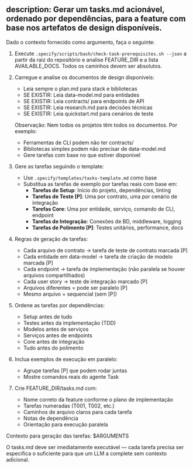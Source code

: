 ## description: Gerar um tasks.md acionável, ordenado por dependências, para a feature com base nos artefatos de design disponíveis.

Dado o contexto fornecido como argumento, faça o seguinte:

1. Execute `.specify/scripts/bash/check-task-prerequisites.sh --json` a partir da raiz do repositório e analise FEATURE_DIR e a lista AVAILABLE_DOCS. Todos os caminhos devem ser absolutos.
2. Carregue e analise os documentos de design disponíveis:
    - Leia sempre o plan.md para stack e bibliotecas
    - SE EXISTIR: Leia data-model.md para entidades
    - SE EXISTIR: Leia contracts/ para endpoints de API
    - SE EXISTIR: Leia research.md para decisões técnicas
    - SE EXISTIR: Leia quickstart.md para cenários de teste

    Observação: Nem todos os projetos têm todos os documentos. Por exemplo:
    - Ferramentas de CLI podem não ter contracts/
    - Bibliotecas simples podem não precisar de data-model.md
    - Gere tarefas com base no que estiver disponível

3. Gere as tarefas seguindo o template:
    - Use `.specify/templates/tasks-template.md` como base
    - Substitua as tarefas de exemplo por tarefas reais com base em:
        - **Tarefas de Setup**: Início do projeto, dependências, linting
        - **Tarefas de Teste [P]**: Uma por contrato, uma por cenário de integração
        - **Tarefas Core**: Uma por entidade, serviço, comando de CLI, endpoint
        - **Tarefas de Integração**: Conexões de BD, middleware, logging
        - **Tarefas de Polimento [P]**: Testes unitários, performance, docs

4. Regras de geração de tarefas:
    - Cada arquivo de contrato → tarefa de teste de contrato marcada [P]
    - Cada entidade em data-model → tarefa de criação de modelo marcada [P]
    - Cada endpoint → tarefa de implementação (não paralela se houver arquivos compartilhados)
    - Cada user story → teste de integração marcado [P]
    - Arquivos diferentes = pode ser paralelo [P]
    - Mesmo arquivo = sequencial (sem [P])

5. Ordene as tarefas por dependências:
    - Setup antes de tudo
    - Testes antes da implementação (TDD)
    - Modelos antes de serviços
    - Serviços antes de endpoints
    - Core antes de integração
    - Tudo antes do polimento

6. Inclua exemplos de execução em paralelo:
    - Agrupe tarefas [P] que podem rodar juntas
    - Mostre comandos reais do agente Task

7. Crie FEATURE_DIR/tasks.md com:
    - Nome correto da feature conforme o plano de implementação
    - Tarefas numeradas (T001, T002, etc.)
    - Caminhos de arquivo claros para cada tarefa
    - Notas de dependência
    - Orientação para execução paralela

Contexto para geração das tarefas: $ARGUMENTS

O tasks.md deve ser imediatamente executável — cada tarefa precisa ser específica o suficiente para que um LLM a complete sem contexto adicional.
